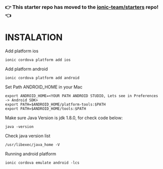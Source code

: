 ### :point_right: This starter repo has moved to the [ionic-team/starters](https://github.com/ionic-team/starters/tree/master/ionic-angular/official/blank) repo! :point_left:

# INSTALATION

Add platform ios
```
ionic cordova platform add ios
```

Add platform android
```
ionic cordova platform add android
```

Set Path ANDROID_HOME in your Mac
```
export ANDROID_HOME=<YOUR PATH ANDROID STUDIO, Lets see in Preferences -> Android SDK>
export PATH=$ANDROID_HOME/platform-tools:$PATH
export PATH=$ANDROID_HOME/tools:$PATH
```

Make sure Java Version is jdk 1.8.0, for check code below:
```
java -version
```

Check java version list
```
/usr/libexec/java_home -V
```


Running android platform
```
ionic cordova emulate android -lcs
```